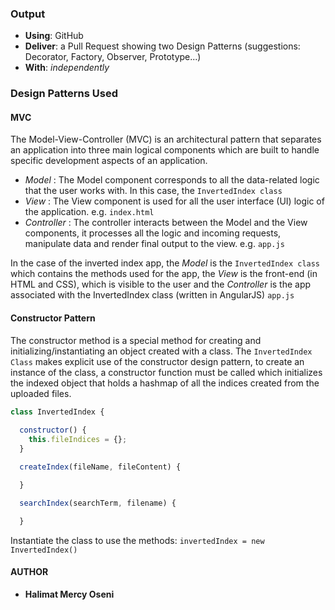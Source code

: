 ### Output
- **Using**: GitHub
- **Deliver**: a Pull Request showing two Design Patterns (suggestions: Decorator, Factory, Observer, Prototype...)
- **With**: *independently*

### Design Patterns Used

#### MVC
The Model-View-Controller (MVC) is an architectural pattern that separates an application into three main logical components which are built to handle specific development aspects of an application.
- *Model* : The Model component corresponds to all the data-related logic that the user works with. In this case, the `InvertedIndex class`
- *View* : The View component is used for all the user interface (UI) logic of the application. e.g. `index.html`
- *Controller* : The controller interacts between the Model and the View components, it processes all the logic and incoming requests, manipulate data and render final output to the view. e.g. `app.js`

In the case of the inverted index app, the *Model* is the `InvertedIndex class` which contains the methods used for the app, the *View* is the front-end (in HTML and CSS), which is visible to the user and the *Controller* is the app associated with the InvertedIndex class (written in AngularJS) `app.js`

#### Constructor Pattern
The constructor method is a special method for creating and initializing/instantiating an object created with a class. The `InvertedIndex Class` makes explicit use of the constructor design pattern, to create an instance of the class, a constructor function must be called which initializes the indexed object that holds a hashmap of all the indices created from the uploaded files.

```javascript
class InvertedIndex {
  
  constructor() {
    this.fileIndices = {};
  }

  createIndex(fileName, fileContent) {

  }

  searchIndex(searchTerm, filename) {

  }

```
Instantiate the class to use the methods: 
`invertedIndex = new InvertedIndex()`

#### AUTHOR
- **Halimat Mercy Oseni**